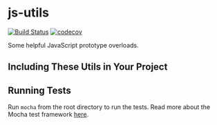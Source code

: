 # js-utils
[![Build Status](https://travis-ci.org/sumnerevans/js-utils.svg?branch=master)](https://travis-ci.org/sumnerevans/js-utils)
[![codecov](https://codecov.io/gh/sumnerevans/js-utils/branch/master/graph/badge.svg)](https://codecov.io/gh/sumnerevans/js-utils)

Some helpful JavaScript prototype overloads.

## Including These Utils in Your Project


## Running Tests
Run `mocha` from the root directory to run the tests. Read more about the Mocha
test framework [here](http://mochajs.org/).
